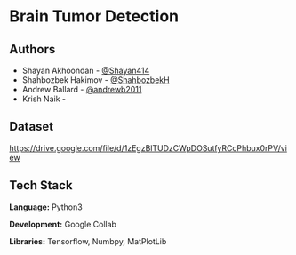 
# Brain Tumor Detection




## Authors

- Shayan Akhoondan - [@Shayan414](https://www.github.com/Shayan414)
- Shahbozbek Hakimov - [@ShahbozbekH](https://www.github.com/ShahbozbekH)
- Andrew Ballard - [@andrewb2011](https://www.github.com/andrewb2011)
- Krish Naik - []()



## Dataset

https://drive.google.com/file/d/1zEgzBlTUDzCWpDOSutfyRCcPhbux0rPV/view
## Tech Stack

**Language:** Python3

**Development:** Google Collab

**Libraries:** Tensorflow, Numbpy, MatPlotLib

